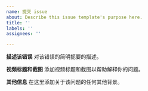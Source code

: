 ```yaml
---
name: 提交 issue
about: Describe this issue template's purpose here.
title: ''
labels: ''
assignees: ''

---
```


**描述该错误**
对该错误的简明扼要的描述。

**视频标题和截图**
添加视频标题和截图以帮助解释你的问题。

**其他信息**
在这里添加关于该问题的任何其他背景。
